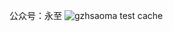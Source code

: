 公众号：永至
![gzhsaoma](https://github.com/kiko923/Shortcuts/assets/75443014/22df3235-b646-4402-bd23-7021ae4a8ca9)
test cache
